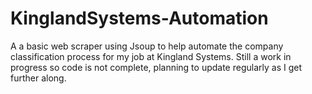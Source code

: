 # KinglandSystems-Automation
A a basic web scraper using Jsoup to help automate the company classification process for my job at Kingland Systems. Still a work in progress so code is not complete, planning to update regularly as I get further along.
